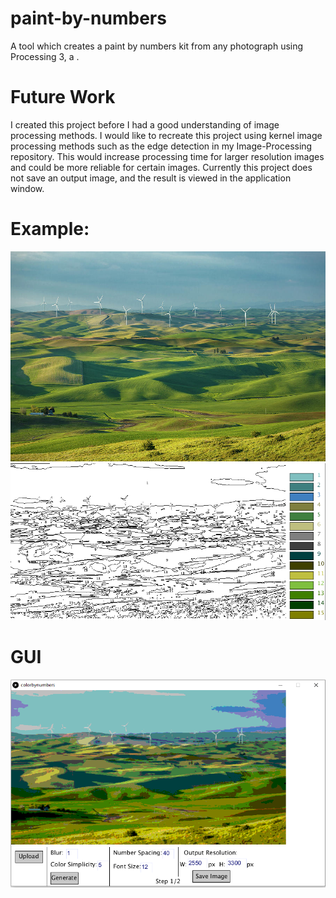 # paint-by-numbers
A tool which creates a paint by numbers kit from any photograph using Processing 3, a .
# Future Work
I created this project before I had a good understanding of image processing methods. I would like to recreate this project using kernel image processing methods such as the edge detection in my Image-Processing repository. This would increase processing time for larger resolution images and could be more reliable for certain images. Currently this project does not save an output image, and the result is viewed in the application window.
# Example:
![alt text](palouse.jpg)
![alt text](exoutput.PNG)
# GUI
![alt text](gui.png)
